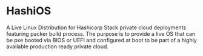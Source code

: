 # HashiOS
A Live Linux Distribution for Hashicorp Stack private cloud deployments featuring packer build process. The purpose is to provide a live OS that can be pxe booted via BIOS or UEFI and configured at boot to be part of a highly available production ready private cloud.
